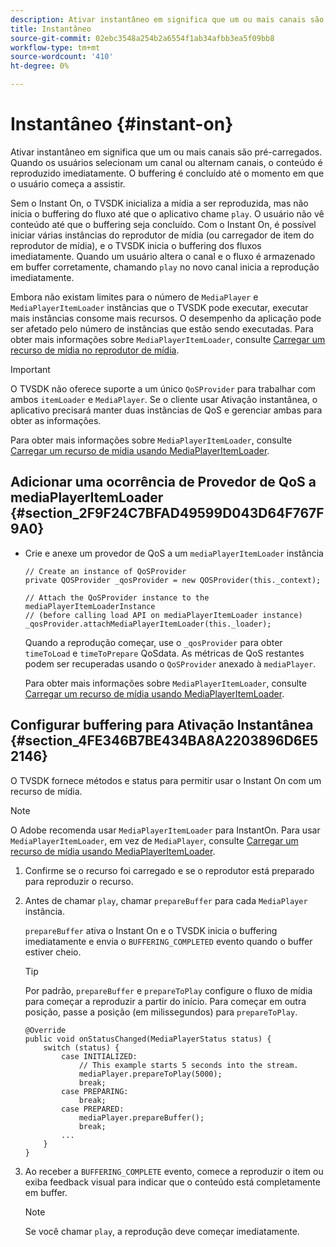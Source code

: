 ```yaml
---
description: Ativar instantâneo em significa que um ou mais canais são pré-carregados. Quando os usuários selecionam um canal ou alternam canais, o conteúdo é reproduzido imediatamente. O buffering é concluído até o momento em que o usuário começa a assistir.
title: Instantâneo
source-git-commit: 02ebc3548a254b2a6554f1ab34afbb3ea5f09bb8
workflow-type: tm+mt
source-wordcount: '410'
ht-degree: 0%

---
```


# Instantâneo {#instant-on}

Ativar instantâneo em significa que um ou mais canais são pré-carregados. Quando os usuários selecionam um canal ou alternam canais, o conteúdo é reproduzido imediatamente. O buffering é concluído até o momento em que o usuário começa a assistir.

Sem o Instant On, o TVSDK inicializa a mídia a ser reproduzida, mas não inicia o buffering do fluxo até que o aplicativo chame `play`. O usuário não vê conteúdo até que o buffering seja concluído. Com o Instant On, é possível iniciar várias instâncias do reprodutor de mídia (ou carregador de item do reprodutor de mídia), e o TVSDK inicia o buffering dos fluxos imediatamente. Quando um usuário altera o canal e o fluxo é armazenado em buffer corretamente, chamando `play` no novo canal inicia a reprodução imediatamente.

Embora não existam limites para o número de `MediaPlayer` e `MediaPlayerItemLoader` instâncias que o TVSDK pode executar, executar mais instâncias consome mais recursos. O desempenho da aplicação pode ser afetado pelo número de instâncias que estão sendo executadas. Para obter mais informações sobre `MediaPlayerItemLoader`, consulte [Carregar um recurso de mídia no reprodutor de mídia](../../../tvsdk-3x-android-prog/android-3x-content-playback-options-android2/mediaplayer-initialize-for-video/android-3x-media-resource-load.md).

>[!IMPORTANT]
>
>O TVSDK não oferece suporte a um único `QoSProvider` para trabalhar com ambos `itemLoader` e `MediaPlayer`. Se o cliente usar Ativação instantânea, o aplicativo precisará manter duas instâncias de QoS e gerenciar ambas para obter as informações.

Para obter mais informações sobre `MediaPlayerItemLoader`, consulte [Carregar um recurso de mídia usando MediaPlayerItemLoader](../../../tvsdk-3x-android-prog/android-3x-content-playback-options-android2/mediaplayer-initialize-for-video/android-3x-media-resource-mediaplayeritemloader.md).

## Adicionar uma ocorrência de Provedor de QoS a mediaPlayerItemLoader {#section_2F9F24C7BFAD49599D043D64F767F9A0}

* Crie e anexe um provedor de QoS a um `mediaPlayerItemLoader` instância

  ```
  // Create an instance of QoSProvider  
  private QOSProvider _qosProvider = new QOSProvider(this._context);  
  
  // Attach the QoSProvider instance to the mediaPlayerItemLoaderInstance  
  // (before calling load API on mediaPlayerItemLoader instance)  
  _qosProvider.attachMediaPlayerItemLoader(this._loader); 
  ```

  Quando a reprodução começar, use o `_qosProvider` para obter `timeToLoad` e `timeToPrepare` QoSdata. As métricas de QoS restantes podem ser recuperadas usando o `QoSProvider` anexado à `mediaPlayer`.

  Para obter mais informações sobre `MediaPlayerItemLoader`, consulte [Carregar um recurso de mídia usando MediaPlayerItemLoader](../../../tvsdk-3x-android-prog/android-3x-content-playback-options-android2/mediaplayer-initialize-for-video/android-3x-media-resource-mediaplayeritemloader.md).

## Configurar buffering para Ativação Instantânea {#section_4FE346B7BE434BA8A2203896D6E52146}

O TVSDK fornece métodos e status para permitir usar o Instant On com um recurso de mídia.

>[!NOTE]
>
>O Adobe recomenda usar `MediaPlayerItemLoader` para InstantOn. Para usar `MediaPlayerItemLoader`, em vez de `MediaPlayer`, consulte [Carregar um recurso de mídia usando MediaPlayerItemLoader](../../../tvsdk-3x-android-prog/android-3x-content-playback-options-android2/mediaplayer-initialize-for-video/android-3x-media-resource-mediaplayeritemloader.md).

1. Confirme se o recurso foi carregado e se o reprodutor está preparado para reproduzir o recurso.
1. Antes de chamar `play`, chamar `prepareBuffer` para cada `MediaPlayer` instância.

   `prepareBuffer` ativa o Instant On e o TVSDK inicia o buffering imediatamente e envia o `BUFFERING_COMPLETED` evento quando o buffer estiver cheio.

   >[!TIP]
   >
   >Por padrão, `prepareBuffer` e `prepareToPlay` configure o fluxo de mídia para começar a reproduzir a partir do início. Para começar em outra posição, passe a posição (em milissegundos) para `prepareToPlay`.

   ```
   @Override 
   public void onStatusChanged(MediaPlayerStatus status) { 
       switch (status) { 
           case INITIALIZED: 
               // This example starts 5 seconds into the stream. 
               mediaPlayer.prepareToPlay(5000); 
               break; 
           case PREPARING: 
               break; 
           case PREPARED: 
               mediaPlayer.prepareBuffer(); 
               break; 
           ... 
       } 
   }
   ```

1. Ao receber a `BUFFERING_COMPLETE` evento, comece a reproduzir o item ou exiba feedback visual para indicar que o conteúdo está completamente em buffer.

   >[!NOTE]
   >
   >Se você chamar `play`, a reprodução deve começar imediatamente.
